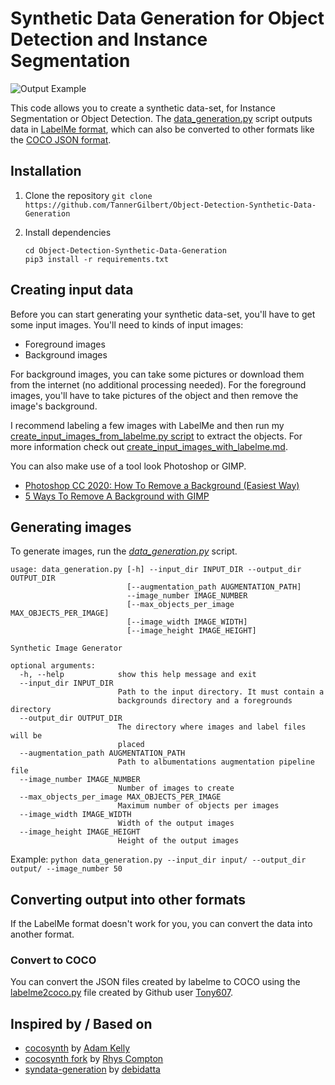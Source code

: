 # Synthetic Data Generation for Object Detection and Instance Segmentation

![Output Example](doc/images/output_example.PNG)

This code allows you to create a synthetic data-set, for Instance Segmentation or Object Detection. The [data_generation.py](data_generation.py) script outputs data in [LabelMe format](https://roboflow.com/formats/labelme-json), which can also be converted to other formats like the [COCO JSON format](https://cocodataset.org/).

 ## Installation
 
 1. Clone the repository 
    ```git clone https://github.com/TannerGilbert/Object-Detection-Synthetic-Data-Generation```
 
 2. Install dependencies
    ```
    cd Object-Detection-Synthetic-Data-Generation
    pip3 install -r requirements.txt
    ```
 
 ## Creating input data
 
 Before you can start generating your synthetic data-set, you'll have to get some input images. You'll need to kinds of input images:
 - Foreground images
 - Background images
 
 For background images, you can take some pictures or download them from the internet (no additional processing needed). For the foreground images, you'll have to take pictures of the object and then remove the image's background.
 
 I recommend labeling a few images with LabelMe and then run my [create_input_images_from_labelme.py script](create_input_images_from_labelme.py) to extract the objects. For more information check out [create_input_images_with_labelme.md](doc/create_input_images_with_labelme.md).
 
 You can also make use of a tool look Photoshop or GIMP.
 - [Photoshop CC 2020: How To Remove a Background (Easiest Way)](https://www.youtube.com/watch?v=DWSa5SYzZu8)
 - [5 Ways To Remove A Background with GIMP](https://www.youtube.com/watch?v=lOzSiOIipSM)
 
 ## Generating images
 
 To generate images, run the [*data_generation.py*](data_generation.py) script.
 
```
usage: data_generation.py [-h] --input_dir INPUT_DIR --output_dir OUTPUT_DIR
                          [--augmentation_path AUGMENTATION_PATH]
                          --image_number IMAGE_NUMBER
                          [--max_objects_per_image MAX_OBJECTS_PER_IMAGE]
                          [--image_width IMAGE_WIDTH]
                          [--image_height IMAGE_HEIGHT]

Synthetic Image Generator

optional arguments:
  -h, --help            show this help message and exit
  --input_dir INPUT_DIR
                        Path to the input directory. It must contain a
                        backgrounds directory and a foregrounds directory
  --output_dir OUTPUT_DIR
                        The directory where images and label files will be
                        placed
  --augmentation_path AUGMENTATION_PATH
                        Path to albumentations augmentation pipeline file
  --image_number IMAGE_NUMBER
                        Number of images to create
  --max_objects_per_image MAX_OBJECTS_PER_IMAGE
                        Maximum number of objects per images
  --image_width IMAGE_WIDTH
                        Width of the output images
  --image_height IMAGE_HEIGHT
                        Height of the output images
```
 
Example:
 `python data_generation.py --input_dir input/ --output_dir output/ --image_number 50`
 
## Converting output into other formats
 
If the LabelMe format doesn't work for you, you can convert the data into another format.
 
### Convert to COCO
 
You can convert the JSON files created by labelme to COCO using the [labelme2coco.py](https://github.com/Tony607/labelme2coco/blob/master/labelme2coco.py) file created by Github user [Tony607](https://github.com/Tony607).
 
## Inspired by / Based on

- [cocosynth](https://github.com/akTwelve/cocosynth) by [Adam Kelly](https://github.com/akTwelve)
- [cocosynth fork](https://github.com/basedrhys/cocosynth) by [Rhys Compton](https://github.com/basedrhys)
- [syndata-generation](https://github.com/debidatta/syndata-generation) by [debidatta](https://github.com/debidatta)